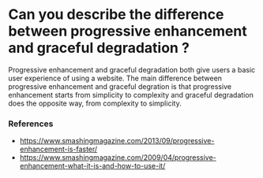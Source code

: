 # Can you describe the difference between progressive enhancement and graceful degradation ?
Progressive enhancement and graceful degradation both give users a basic user experience of using a website.
The main difference between progressive enhancement and graceful degration is that
progressive enhancement starts from simplicity to complexity and graceful degradation does the opposite way, from complexity to simplicity.

### References
 - https://www.smashingmagazine.com/2013/09/progressive-enhancement-is-faster/
 - https://www.smashingmagazine.com/2009/04/progressive-enhancement-what-it-is-and-how-to-use-it/
